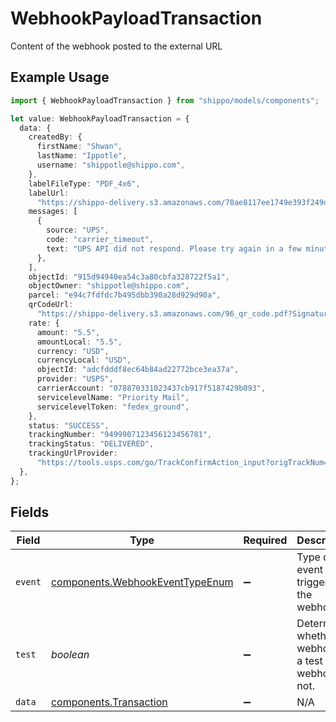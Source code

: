 # WebhookPayloadTransaction

Content of the webhook posted to the external URL

## Example Usage

```typescript
import { WebhookPayloadTransaction } from "shippo/models/components";

let value: WebhookPayloadTransaction = {
  data: {
    createdBy: {
      firstName: "Shwan",
      lastName: "Ippotle",
      username: "shippotle@shippo.com",
    },
    labelFileType: "PDF_4x6",
    labelUrl:
      "https://shippo-delivery.s3.amazonaws.com/70ae8117ee1749e393f249d5b77c45e0.pdf?Signature=vDw1ltcyGveVR1OQoUDdzC43BY8%3D&Expires=1437093830&AWSAccessKeyId=AKIAJTHP3LLFMYAWALIA",
    messages: [
      {
        source: "UPS",
        code: "carrier_timeout",
        text: "UPS API did not respond. Please try again in a few minutes.",
      },
    ],
    objectId: "915d94940ea54c3a80cbfa328722f5a1",
    objectOwner: "shippotle@shippo.com",
    parcel: "e94c7fdfdc7b495dbb390a28d929d90a",
    qrCodeUrl:
      "https://shippo-delivery.s3.amazonaws.com/96_qr_code.pdf?Signature=PEdWrp0mFWAGwJp7FW3b%2FeA2eyY%3D&Expires=1385930652&AWSAccessKeyId=AKIAJTHP3LLFMYAWALIA",
    rate: {
      amount: "5.5",
      amountLocal: "5.5",
      currency: "USD",
      currencyLocal: "USD",
      objectId: "adcfdddf8ec64b84ad22772bce3ea37a",
      provider: "USPS",
      carrierAccount: "078870331023437cb917f5187429b093",
      servicelevelName: "Priority Mail",
      servicelevelToken: "fedex_ground",
    },
    status: "SUCCESS",
    trackingNumber: "9499907123456123456781",
    trackingStatus: "DELIVERED",
    trackingUrlProvider:
      "https://tools.usps.com/go/TrackConfirmAction_input?origTrackNum=9499907123456123456781",
  },
};
```

## Fields

| Field                                                                              | Type                                                                               | Required                                                                           | Description                                                                        |
| ---------------------------------------------------------------------------------- | ---------------------------------------------------------------------------------- | ---------------------------------------------------------------------------------- | ---------------------------------------------------------------------------------- |
| `event`                                                                            | [components.WebhookEventTypeEnum](../../models/components/webhookeventtypeenum.md) | :heavy_minus_sign:                                                                 | Type of event that triggered the webhook.                                          |
| `test`                                                                             | *boolean*                                                                          | :heavy_minus_sign:                                                                 | Determines whether the webhook is a test webhook or not.                           |
| `data`                                                                             | [components.Transaction](../../models/components/transaction.md)                   | :heavy_minus_sign:                                                                 | N/A                                                                                |